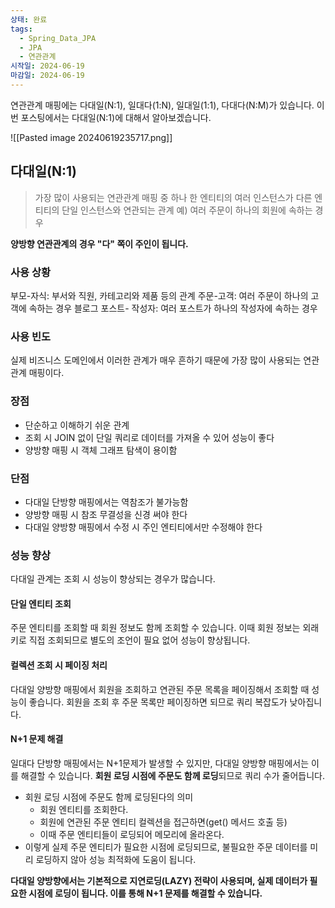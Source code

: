 ```yaml
---
상태: 완료
tags:
  - Spring_Data_JPA
  - JPA
  - 연관관계
시작일: 2024-06-19
마감일: 2024-06-19
---
```

연관관계 매핑에는 다대일(N:1), 일대다(1:N), 일대일(1:1), 다대다(N:M)가 있습니다. 이번 포스팅에서는 다대일(N:1)에 대해서 알아보겠습니다.

![[Pasted image 20240619235717.png]]
## 다대일(N:1)
>가장 많이 사용되는 연관관계 매핑 중 하나
>한 엔티티의 여러 인스턴스가 다른 엔티티의 단일 인스턴스와 연관되는 관계
>예) 여러 주문이 하나의 회원에 속하는 경우


**양방향 연관관계의 경우 "다" 쪽이 주인이 됩니다.**

### 사용 상황
부모-자식: 부서와 직원, 카테고리와 제품 등의 관계
주문-고객: 여러 주문이 하나의 고객에 속하는 경우
블로그 포스트- 작성자: 여러 포스트가 하나의 작성자에 속하는 경우

### 사용 빈도
실제 비즈니스 도메인에서 이러한 관계가 매우 흔하기 때문에 가장 많이 사용되는 연관관계 매핑이다.

### 장점
- 단순하고 이해하기 쉬운 관계
- 조회 시 JOIN 없이 단일 쿼리로 데이터를 가져올 수 있어 성능이 좋다
- 양방향 매핑 시 객체 그래프 탐색이 용이함

### 단점
- 다대일 단방향 매핑에서는 역참조가 불가능함
- 양방향 매핑 시 참조 무결성을 신경 써야 한다
- 다대일 양방향 매핑에서 수정 시 주인 엔티티에서만 수정해야 한다

### 성능 향상
다대일 관계는 조회 시 성능이 향상되는 경우가 많습니다. 
#### 단일 엔티티 조회
주문 엔티티를 조회할 때 회원 정보도 함께 조회할 수 있습니다. 이때 회원 정보는 외래 키로 직접 조회되므로 별도의 조언이 필요 없어 성능이 향상됩니다.

#### 컬렉션 조회 시 페이징 처리
다대일 양방향 매핑에서 회원을 조회하고 연관된 주문 목록을 페이징해서 조회할 때 성능이 좋습니다. 회원을 조회 후 주문 목록만 페이징하면 되므로 쿼리 복잡도가 낮아집니다.

#### N+1 문제 해결
일대다 단방향 매핑에서는 N+1문제가 발생할 수 있지만, 다대일 양방향 매핑에서는 이를 해결할 수 있습니다. **회원 로딩 시점에 주문도 함께 로딩**되므로 쿼리 수가 줄어듭니다.
- 회원 로딩 시점에 주문도 함께 로딩된다의 의미
	- 회원 엔티티를 조회한다.
	- 회원에 연관된 주문 엔티티 컬렉션을 접근하면(get() 메서드 호출 등)
	- 이때 주문 엔티티들이 로딩되어 메모리에 올라온다.
- 이렇게 실제 주문 엔티티가 필요한 시점에 로딩되므로, 불필요한 주문 데이터를 미리 로딩하지 않아 성능 최적화에 도움이 됩니다.

**다대일 양방향에서는 기본적으로 지연로딩(LAZY) 전략이 사용되며, 실제 데이터가 필요한 시점에 로딩이 됩니다. 이를 통해 N+1 문제를 해결할 수 있습니다.**

